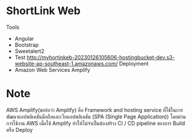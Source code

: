 # ShortLink Web

Tools

- Angular
- Bootstrap
- Sweetalert2
- Test http://myhortinkeb-20230126105606-hostingbucket-dev.s3-website-ap-southeast-1.amazonaws.com/
  Deployment
- Amazon Web Services Amplify

# Note

AWS Amplify(ขอย่อว่า Amplify) คือ Framework and hosting service ที่ใช้ในการพัฒนาแอปพลิเคชันมือถือและเว็บแอปพลิเคชัน (SPA (Single Page Application)) โดยผ่านการใช้งาน AWS
เมื่อใช้ Amplify ทำให้ไม่จำเป็นต้องสร้าง CI / CD pipeline ของการ Build หรือ Deploy
